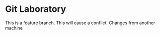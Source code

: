 # Git Laboratory
This is a feature branch.
This will cause a conflict.
Changes from another machine
